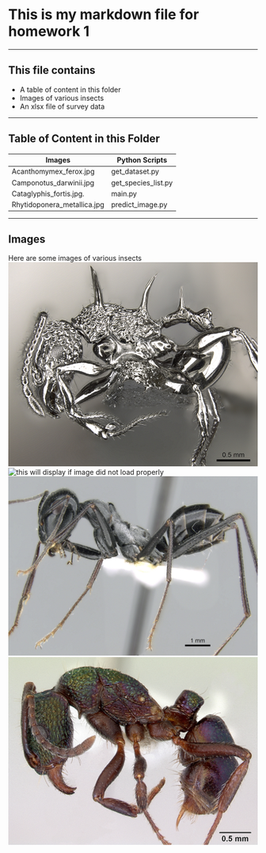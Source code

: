 # This is my markdown file for homework 1
---
## This file contains
- A table of content in this folder
- Images of various insects
- An xlsx file of survey data
---
## Table of Content in this Folder
|Images                      |Python Scripts      |
|----------------------------|--------------------|
|Acanthomymex_ferox.jpg      |get_dataset.py      |
|Camponotus_darwinii.jpg     |get_species_list.py |
|Cataglyphis_fortis.jpg.     |main.py             |
|Rhytidoponera_metallica.jpg |predict_image.py    |

---
## Images
Here are some images of various insects
![this will display if image did not load properly](./images/Acanthomyrmex_ferox.jpg "Acanthomyremx ferox")
![this will display if image did not load properly](./Camponotus_darwinii.jpg "Camponotus_darwinii")
![this will display if image did not load properly](./images/Cataglyphis_fortis.jpg "Cataglyphis fortis")
![this will display if image did not load properly](./images/Rhytidoponera_metallica.jpg "Rhytidoponera metallica")
